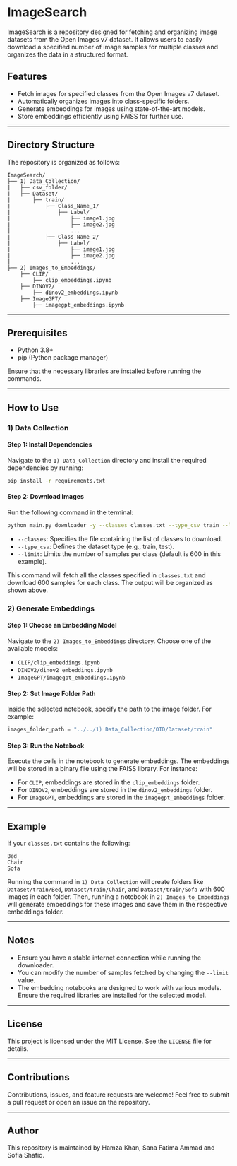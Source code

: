 # ImageSearch

ImageSearch is a repository designed for fetching and organizing image datasets from the Open Images v7 dataset. It allows users to easily download a specified number of image samples for multiple classes and organizes the data in a structured format.

## Features
- Fetch images for specified classes from the Open Images v7 dataset.
- Automatically organizes images into class-specific folders.
- Generate embeddings for images using state-of-the-art models.
- Store embeddings efficiently using FAISS for further use.

---

## Directory Structure
The repository is organized as follows:
```
ImageSearch/
├── 1) Data_Collection/
|   ├── csv_folder/
|   ├── Dataset/
|       ├── train/
|           ├── Class_Name_1/
|               ├── Label/
|                   ├── image1.jpg
|                   ├── image2.jpg
|                   ...
|           ├── Class_Name_2/
|               ├── Label/
|                   ├── image1.jpg
|                   ├── image2.jpg
|                   ...
├── 2) Images_to_Embeddings/
    ├── CLIP/
        ├── clip_embeddings.ipynb
    ├── DINOV2/
        ├── dinov2_embeddings.ipynb
    ├── ImageGPT/
        ├── imagegpt_embeddings.ipynb
```

---

## Prerequisites
- Python 3.8+
- pip (Python package manager)

Ensure that the necessary libraries are installed before running the commands.

---

## How to Use

### 1) Data Collection

#### Step 1: Install Dependencies
Navigate to the `1) Data_Collection` directory and install the required dependencies by running:
```bash
pip install -r requirements.txt
```

#### Step 2: Download Images
Run the following command in the terminal:
```bash
python main.py downloader -y --classes classes.txt --type_csv train --limit 600
```

- `--classes`: Specifies the file containing the list of classes to download.
- `--type_csv`: Defines the dataset type (e.g., train, test).
- `--limit`: Limits the number of samples per class (default is 600 in this example).

This command will fetch all the classes specified in `classes.txt` and download 600 samples for each class. The output will be organized as shown above.

### 2) Generate Embeddings

#### Step 1: Choose an Embedding Model
Navigate to the `2) Images_to_Embeddings` directory. Choose one of the available models:
- `CLIP/clip_embeddings.ipynb`
- `DINOV2/dinov2_embeddings.ipynb`
- `ImageGPT/imagegpt_embeddings.ipynb`

#### Step 2: Set Image Folder Path
Inside the selected notebook, specify the path to the image folder. For example:
```python
images_folder_path = "../../1) Data_Collection/OID/Dataset/train"
```

#### Step 3: Run the Notebook
Execute the cells in the notebook to generate embeddings. The embeddings will be stored in a binary file using the FAISS library. For instance:
- For `CLIP`, embeddings are stored in the `clip_embeddings` folder.
- For `DINOV2`, embeddings are stored in the `dinov2_embeddings` folder.
- For `ImageGPT`, embeddings are stored in the `imagegpt_embeddings` folder.

---

## Example
If your `classes.txt` contains the following:
```
Bed
Chair
Sofa
```
Running the command in `1) Data_Collection` will create folders like `Dataset/train/Bed`, `Dataset/train/Chair`, and `Dataset/train/Sofa` with 600 images in each folder. Then, running a notebook in `2) Images_to_Embeddings` will generate embeddings for these images and save them in the respective embeddings folder.

---

## Notes
- Ensure you have a stable internet connection while running the downloader.
- You can modify the number of samples fetched by changing the `--limit` value.
- The embedding notebooks are designed to work with various models. Ensure the required libraries are installed for the selected model.

---

## License
This project is licensed under the MIT License. See the `LICENSE` file for details.

---

## Contributions
Contributions, issues, and feature requests are welcome! Feel free to submit a pull request or open an issue on the repository.

---

## Author
This repository is maintained by Hamza Khan, Sana Fatima Ammad and Sofia Shafiq.